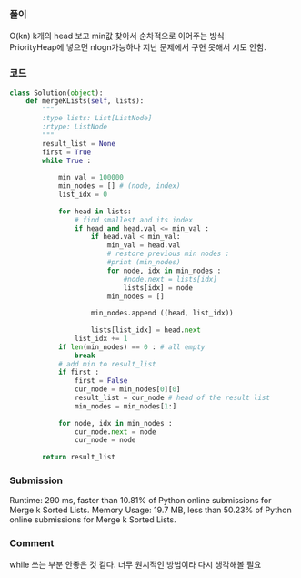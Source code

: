 ### 풀이 
O(kn) k개의 head 보고 min값 찾아서 순차적으로 이어주는 방식  
PriorityHeap에 넣으면 nlogn가능하나 지난 문제에서 구현 못해서 시도 안함. 

### 코드 
```python
class Solution(object):
    def mergeKLists(self, lists):
        """
        :type lists: List[ListNode]
        :rtype: ListNode
        """
        result_list = None
        first = True 
        while True : 
            
            min_val = 100000
            min_nodes = [] # (node, index)
            list_idx = 0 
            
            for head in lists:
                # find smallest and its index
                if head and head.val <= min_val :
                    if head.val < min_val:
                        min_val = head.val
                        # restore previous min nodes : 
                        #print (min_nodes)
                        for node, idx in min_nodes : 
                            #node.next = lists[idx]
                            lists[idx] = node 
                        min_nodes = [] 
                    
                    min_nodes.append ((head, list_idx))
                    
                    lists[list_idx] = head.next
                list_idx += 1 
            if len(min_nodes) == 0 : # all empty 
                break
            # add min to result_list
            if first : 
                first = False
                cur_node = min_nodes[0][0] 
                result_list = cur_node # head of the result list 
                min_nodes = min_nodes[1:]
             
            for node, idx in min_nodes : 
                cur_node.next = node 
                cur_node = node 
         
        return result_list 


```

### Submission
Runtime: 290 ms, faster than 10.81% of Python online submissions for Merge k Sorted Lists.
Memory Usage: 19.7 MB, less than 50.23% of Python online submissions for Merge k Sorted Lists.

### Comment 
while 쓰는 부분 안좋은 것 같다. 
너무 원시적인 방법이라 다시 생각해볼 필요 

